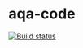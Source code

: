 
# aqa-code


[![Build status](https://ci.appveyor.com/api/projects/status/iov7e6dn4qaealsw?svg=true)](https://ci.appveyor.com/project/DinoBambinio/aqa-code-kgr6h)

